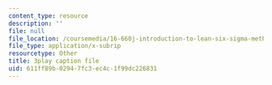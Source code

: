 ```yaml
---
content_type: resource
description: ''
file: null
file_location: /coursemedia/16-660j-introduction-to-lean-six-sigma-methods-january-iap-2012/611ff89b02947fc3ec4c1f99dc226831_uDBGHmhAmT8.srt
file_type: application/x-subrip
resourcetype: Other
title: 3play caption file
uid: 611ff89b-0294-7fc3-ec4c-1f99dc226831
---
```

